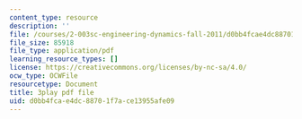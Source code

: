 ```yaml
---
content_type: resource
description: ''
file: /courses/2-003sc-engineering-dynamics-fall-2011/d0bb4fcae4dc88701f7ace13955afe09_9CPA6WG6mRo.pdf
file_size: 85918
file_type: application/pdf
learning_resource_types: []
license: https://creativecommons.org/licenses/by-nc-sa/4.0/
ocw_type: OCWFile
resourcetype: Document
title: 3play pdf file
uid: d0bb4fca-e4dc-8870-1f7a-ce13955afe09
---
```

